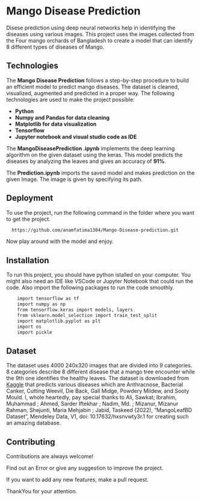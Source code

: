 
# Mango Disease Prediction

Disese prediction using deep neural networks help in identifying the diseases using various images. This project uses the images collected from the Four mango orchards of Bangladesh to create a model that can identify 8 different types of diseases of Mango. 

## Technologies 
The **Mango Disease Prediction** follows a step-by-step procedure to build an efficient model to predict mango diseases. The dataset is cleaned, visualized, augmented and predicted in a proper way. The following technologies are used to make the project possible:

- **Python**
- **Numpy and Pandas for data cleaning**
- **Matplotlib for data visualization**
- **Tensorflow**
- **Jupyter notebook and visual studio code as IDE**

The **MangoDiseasePrediction
.ipynb** implements the deep learning algorithm on the given dataset using the keras. This model predicts the diseases by analyzing the leaves and gives an accuracy of **91%**.

The **Prediction.ipynb** imports the saved model and makes prediction on the given Image. The image is given by specifying its path.

## Deployment

To use the project, run the following command in the folder where you want to get the project.

```bash
  https://github.com/anamfatima1304/Mango-Disease-prediction.git
```
Now play around with the model and enjoy.

## Installation

To run this project, you should have python istalled on your computer. You might also need an IDE like VSCode or Jupyter Notebook that could run the code. Also import the following packages to run the code smoothly.

```bash
    import tensorflow as tf
    import numpy as np
    from tensorflow.keras import models, layers
    from sklearn.model_selection import train_test_split
    import matplotlib.pyplot as plt
    import os
    import pickle
```


## Dataset

The dataset uses 4000 240x320 images that are divided into 9 categories. 8 categories describe 8 different disease that a mango tree encounter while the 9th one identifies the healthy leaves. The dataset is downloaded from [Kaggle](https://www.kaggle.com/datasets/aryashah2k/mango-leaf-disease-dataset) that predicts various diseases which are Anthracnose, Bacterial Canker, Cutting Weevil, Die Back, Gall Midge, Powdery Mildew, and Sooty Mould. I, whole heartedly, pay special thanks to Ali, Sawkat; Ibrahim, Muhammad ; Ahmed, Sarder Iftekhar ; Nadim, Md. ; Mizanur, Mizanur Rahman; Shejunti, Maria Mehjabin ; Jabid, Taskeed (2022), “MangoLeafBD Dataset”, Mendeley Data, V1, doi: 10.17632/hxsnvwty3r.1 for creating such an amazing database. 
## Contributing

Contributions are always welcome!

Find out an Error or give any suggestion to improve the project.

If you want to add any new features, make a pull request.

ThankYou for your attention.
